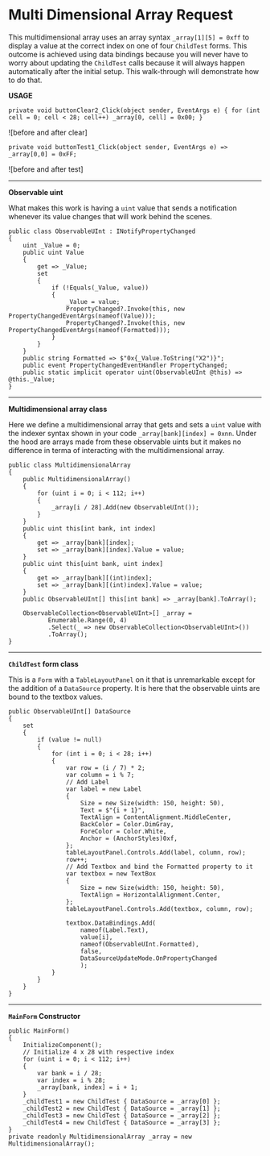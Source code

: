 # Multi Dimensional Array Request

This multidimensional array uses an array syntax `_array[1][5] = 0xff` to display a value at the correct index on one of four `ChildTest` forms. This outcome is achieved using data bindings because you will never have to worry about updating the `ChildTest` calls because it will always happen automatically after the initial setup. This walk-through will demonstrate how to do that.

**USAGE**

    private void buttonClear2_Click(object sender, EventArgs e) { for (int cell = 0; cell < 28; cell++) _array[0, cell] = 0x00; }

![before and after clear]

    private void buttonTest1_Click(object sender, EventArgs e) => _array[0,0] = 0xFF;

![before and after test]

***
**Observable uint**

What makes this work is having a `uint` value that sends a notification whenever its value changes that will work behind the scenes.

    public class ObservableUInt : INotifyPropertyChanged
    {
        uint _Value = 0;
        public uint Value
        {
            get => _Value;
            set
            {
                if (!Equals(_Value, value))
                {
                    _Value = value;
                    PropertyChanged?.Invoke(this, new PropertyChangedEventArgs(nameof(Value)));
                    PropertyChanged?.Invoke(this, new PropertyChangedEventArgs(nameof(Formatted)));
                }
            }
        }
        public string Formatted => $"0x{_Value.ToString("X2")}";
        public event PropertyChangedEventHandler PropertyChanged;
        public static implicit operator uint(ObservableUInt @this) => @this._Value;
    }

***
**Multidimensional array class**

Here we define a multidimensional array that gets and sets a `uint` value with the indexer syntax shown in your code `_array[bank][index] = 0xnn`. Under the hood are arrays made from these observable uints but it makes no difference in terma of interacting with the multidimensional array.

    public class MultidimensionalArray
    {
        public MultidimensionalArray()
        {
            for (uint i = 0; i < 112; i++)
            {
                _array[i / 28].Add(new ObservableUInt());
            }
        }
        public uint this[int bank, int index]
        {
            get => _array[bank][index];
            set => _array[bank][index].Value = value;
        }
        public uint this[uint bank, uint index]
        {
            get => _array[bank][(int)index];
            set => _array[bank][(int)index].Value = value;
        }
        public ObservableUInt[] this[int bank] => _array[bank].ToArray();

        ObservableCollection<ObservableUInt>[] _array =
               Enumerable.Range(0, 4)
               .Select(_ => new ObservableCollection<ObservableUInt>())
               .ToArray();
    }

***
**`ChildTest` form class**

This is a `Form` with a `TableLayoutPanel` on it that is unremarkable except for the addition of a `DataSource` property. It is here that the observable uints are bound to the textbox values.

    public ObservableUInt[] DataSource
    {
        set
        {
            if (value != null)
            {
                for (int i = 0; i < 28; i++)
                {
                    var row = (i / 7) * 2;
                    var column = i % 7;
                    // Add Label
                    var label = new Label
                    {
                        Size = new Size(width: 150, height: 50),
                        Text = $"{i + 1}",
                        TextAlign = ContentAlignment.MiddleCenter,
                        BackColor = Color.DimGray,
                        ForeColor = Color.White,
                        Anchor = (AnchorStyles)0xf,
                    };
                    tableLayoutPanel.Controls.Add(label, column, row);
                    row++;
                    // Add Textbox and bind the Formatted property to it
                    var textbox = new TextBox
                    {
                        Size = new Size(width: 150, height: 50),
                        TextAlign = HorizontalAlignment.Center,
                    };
                    tableLayoutPanel.Controls.Add(textbox, column, row);

                    textbox.DataBindings.Add(
                        nameof(Label.Text),
                        value[i],
                        nameof(ObservableUInt.Formatted),
                        false,
                        DataSourceUpdateMode.OnPropertyChanged
                        );
                }
            }
        }
    }

***
**`MainForm` Constructor**

    public MainForm()
    {
        InitializeComponent();
        // Initialize 4 x 28 with respective index
        for (uint i = 0; i < 112; i++)
        {
            var bank = i / 28;
            var index = i % 28;
            _array[bank, index] = i + 1;
        }
        _childTest1 = new ChildTest { DataSource = _array[0] };
        _childTest2 = new ChildTest { DataSource = _array[1] };
        _childTest3 = new ChildTest { DataSource = _array[2] };
        _childTest4 = new ChildTest { DataSource = _array[3] };
    }
    private readonly MultidimensionalArray _array = new MultidimensionalArray();



